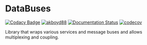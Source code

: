 # DataBuses
[![Codacy Badge](https://api.codacy.com/project/badge/Grade/24fd2cbbc6984f779b07ebabe998ebca)](https://app.codacy.com/manual/akboyd88/DataBuses?utm_source=github.com&utm_medium=referral&utm_content=akboyd88/DataBuses&utm_campaign=Badge_Grade_Dashboard)
 [![akboyd88](https://circleci.com/gh/akboyd88/DataBuses.svg?style=svg)](https://circleci.com/gh/akboyd88/DataBuses)
[![Documentation Status](https://readthedocs.org/projects/databuses/badge/?version=latest)](https://databuses.readthedocs.io/en/latest/index.html)
 [![codecov](https://codecov.io/gh/akboyd88/DataBuses/branch/master/graph/badge.svg)](https://codecov.io/gh/akboyd88/DataBuses)

 Library that wraps various services and message buses and allows multiplexing and coupling.


